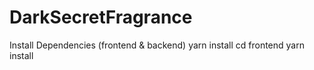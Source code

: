 # DarkSecretFragrance


Install Dependencies (frontend & backend)
yarn install
cd frontend
yarn install
